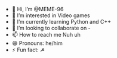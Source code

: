 - 👋 Hi, I’m @MEME-96
- 👀 I’m interested in Video games
- 🌱 I’m currently learning Python and C++
- 💞️ I’m looking to collaborate on -
- 📫 How to reach me Nuh uh
- 😄 Pronouns: he/him
- ⚡ Fun fact: ☭

<!---
MEME-96/MEME-96 is a ✨ special ✨ repository because its `README.md` (this file) appears on your GitHub profile.
You can click the Preview link to take a look at your changes.
--->
